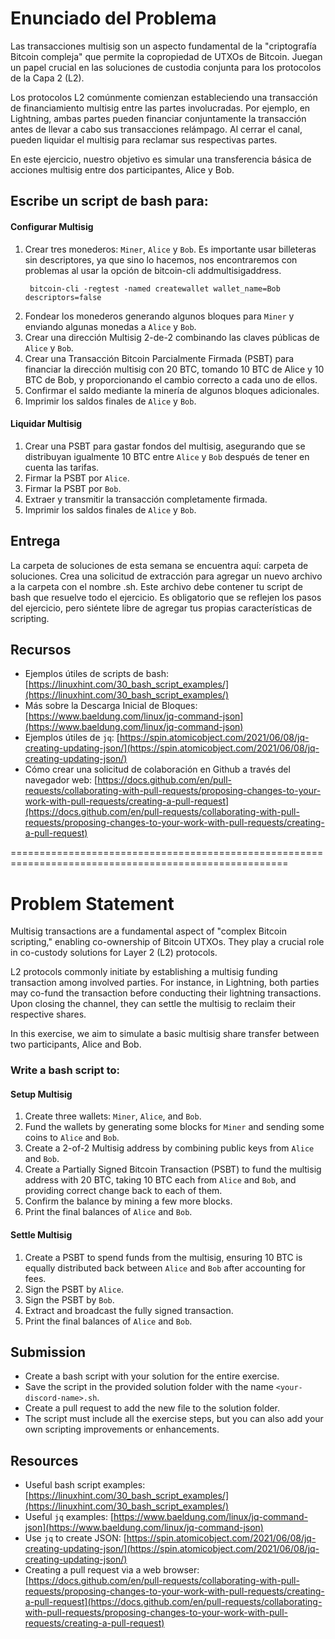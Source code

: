 
# Enunciado del Problema

Las transacciones multisig son un aspecto fundamental de la "criptografía Bitcoin compleja" que permite la copropiedad de UTXOs de Bitcoin. Juegan un papel crucial en las soluciones de custodia conjunta para los protocolos de la Capa 2 (L2).

Los protocolos L2 comúnmente comienzan estableciendo una transacción de financiamiento multisig entre las partes involucradas. Por ejemplo, en Lightning, ambas partes pueden financiar conjuntamente la transacción antes de llevar a cabo sus transacciones relámpago. Al cerrar el canal, pueden liquidar el multisig para reclamar sus respectivas partes.

En este ejercicio, nuestro objetivo es simular una transferencia básica de acciones multisig entre dos participantes, Alice y Bob.

## Escribe un script de bash para:

#### Configurar Multisig
1. Crear tres monederos: `Miner`, `Alice` y `Bob`. Es importante usar billeteras sin descriptores, ya que sino lo hacemos, nos encontraremos con problemas al usar la opción de bitcoin-cli addmultisigaddress.
    ``` 
	 bitcoin-cli -regtest -named createwallet wallet_name=Bob descriptors=false
    ``` 
2. Fondear los monederos generando algunos bloques para `Miner` y enviando algunas monedas a `Alice` y `Bob`.
3. Crear una dirección Multisig 2-de-2 combinando las claves públicas de `Alice` y `Bob`.
4. Crear una Transacción Bitcoin Parcialmente Firmada (PSBT) para financiar la dirección multisig con 20 BTC, tomando 10 BTC de Alice y 10 BTC de Bob, y proporcionando el cambio correcto a cada uno de ellos.
5. Confirmar el saldo mediante la minería de algunos bloques adicionales.
6. Imprimir los saldos finales de `Alice` y `Bob`.
   
#### Liquidar Multisig
1. Crear una PSBT para gastar fondos del multisig, asegurando que se distribuyan igualmente 10 BTC entre `Alice` y `Bob` después de tener en cuenta las tarifas.
2. Firmar la PSBT por `Alice`.
3. Firmar la PSBT por `Bob`.
4. Extraer y transmitir la transacción completamente firmada.
5. Imprimir los saldos finales de `Alice` y `Bob`.

## Entrega

La carpeta de soluciones de esta semana se encuentra aquí: carpeta de soluciones.
Crea una solicitud de extracción para agregar un nuevo archivo a la carpeta con el nombre <tu-nombre-en-Discord>.sh.
Este archivo debe contener tu script de bash que resuelve todo el ejercicio.
Es obligatorio que se reflejen los pasos del ejercicio, pero siéntete libre de agregar tus propias características de scripting.

## Recursos

- Ejemplos útiles de scripts de bash: [https://linuxhint.com/30_bash_script_examples/](https://linuxhint.com/30_bash_script_examples/)
- Más sobre la Descarga Inicial de Bloques: [https://www.baeldung.com/linux/jq-command-json](https://www.baeldung.com/linux/jq-command-json)
- Ejemplos útiles de `jq`:  [https://spin.atomicobject.com/2021/06/08/jq-creating-updating-json/](https://spin.atomicobject.com/2021/06/08/jq-creating-updating-json/)
- Cómo crear una solicitud de colaboración en Github a través del navegador web: [https://docs.github.com/en/pull-requests/collaborating-with-pull-requests/proposing-changes-to-your-work-with-pull-requests/creating-a-pull-request](https://docs.github.com/en/pull-requests/collaborating-with-pull-requests/proposing-changes-to-your-work-with-pull-requests/creating-a-pull-request)

======================================================================================================

# Problem Statement

Multisig transactions are a fundamental aspect of "complex Bitcoin scripting," enabling co-ownership of Bitcoin UTXOs. They play a crucial role in co-custody solutions for Layer 2 (L2) protocols.

L2 protocols commonly initiate by establishing a multisig funding transaction among involved parties. For instance, in Lightning, both parties may co-fund the transaction before conducting their lightning transactions. Upon closing the channel, they can settle the multisig to reclaim their respective shares.

In this exercise, we aim to simulate a basic multisig share transfer between two participants, Alice and Bob.

### Write a bash script to:

#### Setup Multisig

1. Create three wallets: `Miner`, `Alice`, and `Bob`.
2. Fund the wallets by generating some blocks for `Miner` and sending some coins to `Alice` and `Bob`.
3. Create a 2-of-2 Multisig address by combining public keys from `Alice` and `Bob`.
4. Create a Partially Signed Bitcoin Transaction (PSBT) to fund the multisig address with 20 BTC, taking 10 BTC each from `Alice` and `Bob`, and providing correct change back to each of them.
5. Confirm the balance by mining a few more blocks.
6. Print the final balances of `Alice` and `Bob`.

#### Settle Multisig

1. Create a PSBT to spend funds from the multisig, ensuring 10 BTC is equally distributed back between `Alice` and `Bob` after accounting for fees.
2. Sign the PSBT by `Alice`.
3. Sign the PSBT by `Bob`.
4. Extract and broadcast the fully signed transaction.
5. Print the final balances of `Alice` and `Bob`.

## Submission

- Create a bash script with your solution for the entire exercise.
- Save the script in the provided solution folder with the name `<your-discord-name>.sh`.
- Create a pull request to add the new file to the solution folder.
- The script must include all the exercise steps, but you can also add your own scripting improvements or enhancements.

## Resources

- Useful bash script examples: [https://linuxhint.com/30_bash_script_examples/](https://linuxhint.com/30_bash_script_examples/)
- Useful `jq` examples: [https://www.baeldung.com/linux/jq-command-json](https://www.baeldung.com/linux/jq-command-json)
- Use `jq` to create JSON: [https://spin.atomicobject.com/2021/06/08/jq-creating-updating-json/](https://spin.atomicobject.com/2021/06/08/jq-creating-updating-json/)
- Creating a pull request via a web browser: [https://docs.github.com/en/pull-requests/collaborating-with-pull-requests/proposing-changes-to-your-work-with-pull-requests/creating-a-pull-request](https://docs.github.com/en/pull-requests/collaborating-with-pull-requests/proposing-changes-to-your-work-with-pull-requests/creating-a-pull-request)
